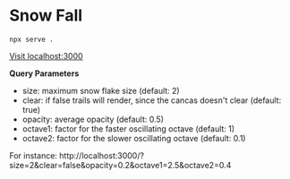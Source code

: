 # Snow Fall

`npx serve .`

[Visit localhost:3000](http://localhost:3000)

**Query Parameters**

- size: maximum snow flake size (default: 2)
- clear: if false trails will render, since the cancas doesn't clear (default: true)
- opacity: average opacity (default: 0.5)
- octave1: factor for the faster oscillating octave (default: 1)
- octave2: factor for the slower oscillating octave (default: 0.1)

For instance: http://localhost:3000/?size=2&clear=false&opacity=0.2&octave1=2.5&octave2=0.4
